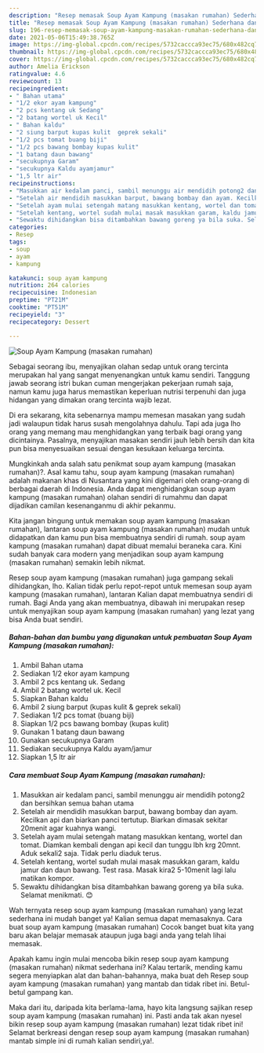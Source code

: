```yaml
---
description: "Resep memasak Soup Ayam Kampung (masakan rumahan) Sederhana dan Mudah Dibuat"
title: "Resep memasak Soup Ayam Kampung (masakan rumahan) Sederhana dan Mudah Dibuat"
slug: 196-resep-memasak-soup-ayam-kampung-masakan-rumahan-sederhana-dan-mudah-dibuat
date: 2021-05-06T15:49:38.765Z
image: https://img-global.cpcdn.com/recipes/5732caccca93ec75/680x482cq70/soup-ayam-kampung-masakan-rumahan-foto-resep-utama.jpg
thumbnail: https://img-global.cpcdn.com/recipes/5732caccca93ec75/680x482cq70/soup-ayam-kampung-masakan-rumahan-foto-resep-utama.jpg
cover: https://img-global.cpcdn.com/recipes/5732caccca93ec75/680x482cq70/soup-ayam-kampung-masakan-rumahan-foto-resep-utama.jpg
author: Amelia Erickson
ratingvalue: 4.6
reviewcount: 13
recipeingredient:
- " Bahan utama"
- "1/2 ekor ayam kampung"
- "2 pcs kentang uk Sedang"
- "2 batang wortel uk Kecil"
- " Bahan kaldu"
- "2 siung barput kupas kulit  geprek sekali"
- "1/2 pcs tomat buang biji"
- "1/2 pcs bawang bombay kupas kulit"
- "1 batang daun bawang"
- "secukupnya Garam"
- "secukupnya Kaldu ayamjamur"
- "1,5 ltr air"
recipeinstructions:
- "Masukkan air kedalam panci, sambil menunggu air mendidih potong2 dan bersihkan semua bahan utama"
- "Setelah air mendidih masukkan barput, bawang bombay dan ayam. Kecilkan api dan biarkan panci tertutup. Biarkan dimasak sekitar 20menit agar kuahnya wangi."
- "Setelah ayam mulai setengah matang masukkan kentang, wortel dan tomat. Diamkan kembali dengan api kecil dan tunggu lbh krg 20mnt. Aduk sekali2 saja. Tidak perlu diaduk terus."
- "Setelah kentang, wortel sudah mulai masak masukkan garam, kaldu jamur dan daun bawang. Test rasa. Masak kira2 5-10menit lagi lalu matikan kompor."
- "Sewaktu dihidangkan bisa ditambahkan bawang goreng ya bila suka. Selamat menikmati. 😊"
categories:
- Resep
tags:
- soup
- ayam
- kampung

katakunci: soup ayam kampung 
nutrition: 264 calories
recipecuisine: Indonesian
preptime: "PT21M"
cooktime: "PT51M"
recipeyield: "3"
recipecategory: Dessert

---
```



![Soup Ayam Kampung (masakan rumahan)](https://img-global.cpcdn.com/recipes/5732caccca93ec75/680x482cq70/soup-ayam-kampung-masakan-rumahan-foto-resep-utama.jpg)

Sebagai seorang ibu, menyajikan olahan sedap untuk orang tercinta merupakan hal yang sangat menyenangkan untuk kamu sendiri. Tanggung jawab seorang istri bukan cuman mengerjakan pekerjaan rumah saja, namun kamu juga harus memastikan keperluan nutrisi terpenuhi dan juga hidangan yang dimakan orang tercinta wajib lezat.

Di era  sekarang, kita sebenarnya mampu memesan masakan yang sudah jadi walaupun tidak harus susah mengolahnya dahulu. Tapi ada juga lho orang yang memang mau menghidangkan yang terbaik bagi orang yang dicintainya. Pasalnya, menyajikan masakan sendiri jauh lebih bersih dan kita pun bisa menyesuaikan sesuai dengan kesukaan keluarga tercinta. 



Mungkinkah anda salah satu penikmat soup ayam kampung (masakan rumahan)?. Asal kamu tahu, soup ayam kampung (masakan rumahan) adalah makanan khas di Nusantara yang kini digemari oleh orang-orang di berbagai daerah di Indonesia. Anda dapat menghidangkan soup ayam kampung (masakan rumahan) olahan sendiri di rumahmu dan dapat dijadikan camilan kesenanganmu di akhir pekanmu.

Kita jangan bingung untuk memakan soup ayam kampung (masakan rumahan), lantaran soup ayam kampung (masakan rumahan) mudah untuk didapatkan dan kamu pun bisa membuatnya sendiri di rumah. soup ayam kampung (masakan rumahan) dapat dibuat memalui beraneka cara. Kini sudah banyak cara modern yang menjadikan soup ayam kampung (masakan rumahan) semakin lebih nikmat.

Resep soup ayam kampung (masakan rumahan) juga gampang sekali dihidangkan, lho. Kalian tidak perlu repot-repot untuk memesan soup ayam kampung (masakan rumahan), lantaran Kalian dapat membuatnya sendiri di rumah. Bagi Anda yang akan membuatnya, dibawah ini merupakan resep untuk menyajikan soup ayam kampung (masakan rumahan) yang lezat yang bisa Anda buat sendiri.

<!--inarticleads1-->

##### Bahan-bahan dan bumbu yang digunakan untuk pembuatan Soup Ayam Kampung (masakan rumahan):

1. Ambil  Bahan utama
1. Sediakan 1/2 ekor ayam kampung
1. Ambil 2 pcs kentang uk. Sedang
1. Ambil 2 batang wortel uk. Kecil
1. Siapkan  Bahan kaldu
1. Ambil 2 siung barput (kupas kulit &amp; geprek sekali)
1. Sediakan 1/2 pcs tomat (buang biji)
1. Siapkan 1/2 pcs bawang bombay (kupas kulit)
1. Gunakan 1 batang daun bawang
1. Gunakan secukupnya Garam
1. Sediakan secukupnya Kaldu ayam/jamur
1. Siapkan 1,5 ltr air




<!--inarticleads2-->

##### Cara membuat Soup Ayam Kampung (masakan rumahan):

1. Masukkan air kedalam panci, sambil menunggu air mendidih potong2 dan bersihkan semua bahan utama
1. Setelah air mendidih masukkan barput, bawang bombay dan ayam. Kecilkan api dan biarkan panci tertutup. Biarkan dimasak sekitar 20menit agar kuahnya wangi.
1. Setelah ayam mulai setengah matang masukkan kentang, wortel dan tomat. Diamkan kembali dengan api kecil dan tunggu lbh krg 20mnt. Aduk sekali2 saja. Tidak perlu diaduk terus.
1. Setelah kentang, wortel sudah mulai masak masukkan garam, kaldu jamur dan daun bawang. Test rasa. Masak kira2 5-10menit lagi lalu matikan kompor.
1. Sewaktu dihidangkan bisa ditambahkan bawang goreng ya bila suka. Selamat menikmati. 😊




Wah ternyata resep soup ayam kampung (masakan rumahan) yang lezat sederhana ini mudah banget ya! Kalian semua dapat memasaknya. Cara buat soup ayam kampung (masakan rumahan) Cocok banget buat kita yang baru akan belajar memasak ataupun juga bagi anda yang telah lihai memasak.

Apakah kamu ingin mulai mencoba bikin resep soup ayam kampung (masakan rumahan) nikmat sederhana ini? Kalau tertarik, mending kamu segera menyiapkan alat dan bahan-bahannya, maka buat deh Resep soup ayam kampung (masakan rumahan) yang mantab dan tidak ribet ini. Betul-betul gampang kan. 

Maka dari itu, daripada kita berlama-lama, hayo kita langsung sajikan resep soup ayam kampung (masakan rumahan) ini. Pasti anda tak akan nyesel bikin resep soup ayam kampung (masakan rumahan) lezat tidak ribet ini! Selamat berkreasi dengan resep soup ayam kampung (masakan rumahan) mantab simple ini di rumah kalian sendiri,ya!.

